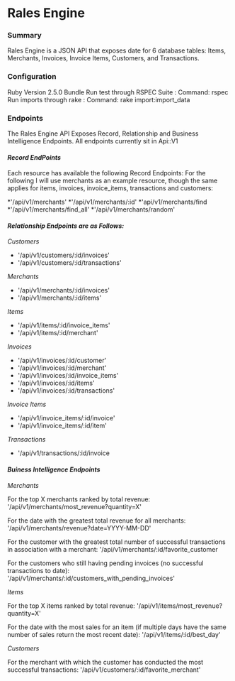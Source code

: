 # Rales Engine

### Summary
Rales Engine is a JSON API that exposes date for 6 database tables: Items, Merchants, Invoices, Invoice Items, Customers, and Transactions. 

### Configuration
Ruby Version 2.5.0
Bundle
Run test through RSPEC Suite : Command: rspec
Run imports through rake : Command: rake import:import_data

### Endpoints
The Rales Engine API Exposes Record, Relationship and Business Intelligence Endpoints. All endpoints currently sit in Api::V1

#### _Record EndPoints_
Each resource has available the following Record Endpoints:
For the following I will use merchants as an example resource, though the same applies for items, invoices, invoice_items, transactions and customers:

*'/api/v1/merchants'
*'/api/v1/merchants/:id'
*'api/v1/merchants/find
*'/api/v1/merchants/find_all'
*'/api/v1/merchants/random'

#### _Relationship Endpoints are as Follows:_

_Customers_
* '/api/v1/customers/:id/invoices'
* '/api/v1/customers/:id/transactions'

_Merchants_
* '/api/v1/merchants/:id/invoices'
* '/api/v1/merchants/:id/items'

_Items_
* '/api/v1/items/:id/invoice_items'
* '/api/v1/items/:id/merchant'

_Invoices_
* '/api/v1/invoices/:id/customer'
* '/api/v1/invoices/:id/merchant'
* '/api/v1/invoices/:id/invoice_items'
* '/api/v1/invoices/:id/items'
* '/api/v1/invoices/:id/transactions'

_Invoice Items_
* '/api/v1/invoice_items/:id/invoice'
* '/api/v1/invoice_items/:id/item'

_Transactions_
* '/api/v1/transactions/:id/invoice

#### _Buiness Intelligence Endpoints_

_Merchants_

For the top X merchants ranked by total revenue: 
'/api/v1/merchants/most_revenue?quantity=X'

For the date with the greatest total revenue for all merchants:
'/api/v1/merchants/revenue?date=YYYY-MM-DD'

For the customer with the greatest total number of successful transactions in association with a merchant:
'/api/v1/merchants/:id/favorite_customer

For the customers who still having pending invoices (no successful transactions to date):
'/api/v1/merchants/:id/customers_with_pending_invoices'

_Items_

For the top X items ranked by total revenue:
'/api/v1/items/most_revenue?quantity=X'

For the date with the most sales for an item (if multiple days have the same number of sales return the most recent date):
'/api/v1/items/:id/best_day'

_Customers_

For the merchant with which the customer has conducted the most successful transactions:
'/api/v1/customers/:id/favorite_merchant'

